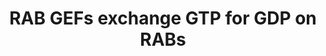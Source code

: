 ---
authors:
- ReactomeTeam
description: 'Human cells have more than 60 RAB proteins that are key regulators of
  intracellular membrane trafficking. These small GTPases contribute to trafficking
  specificity by localizing to the membranes of different organelles and interacting
  with effectors such as sorting adaptors, tethering factors, kinases, phosphatases
  and tubular-vesicular cargo (reviewed in Stenmark et al, 2009; Wandinger-Ness and
  Zerial, 2014; Zhen and Stenmark, 2015). <br><br>RAB localization depends on a number
  of factors including C-terminal prenylation, the sequence of upstream hypervariable
  regions and what nucleotide is bound, as well as interaction with RAB-interacting
  proteins (Chavrier et al, 1991; Ullrich et al, 1993; Soldati et al, 1994; Farnsworth
  et al, 1994; Seabra, 1996; Wu et al, 2010; reviewed in Stenmark, 2009; Wandinger-Ness
  and Zerial, 2014).  More recently, the activity of RAB GEFs has also been implicated
  in regulating the localization of RAB proteins (Blumer et al, 2103; Schoebel et
  al, 2009; Cabrera and Ungermann, 2013; reviewed in Barr, 2013; Zhen and Stenmark,
  2015)<br><br>In the active, GTP-bound form, RAB proteins are membrane-associated,
  while in the inactive GDP-bound form, RABs are extracted from the target membrane
  and exist in a soluble form in complex with GDP dissociation inhibitors (GDIs) (Ullrich
  et al, 1993; Soldati et al, 1994; Gavriljuk et al, 2013). Conversion between the
  inactive and active form relies on the activities of RAB guanine nucleotide exchange
  factors (GEFs) and GTPase activating proteins (GAPs) (Yoshimura et al, 2010; Wu
  et al, 2011; Pan et al, 2006; Frasa et al, 2012; reviewed in Stenmark, 2009; Wandinger-Ness
  and Zerial, 2014; Ishida et al, 2016).<br><br>Newly synthesized RABs are bound to
  a RAB escort protein, CHM (also known as REP1) or CHML (REP2) (Alexandrov et al,
  1994; Shen and Seabra, 1996). CHM/REP proteins are the substrate-binding component
  of the trimeric RAB geranylgeranyltransferase enzyme (GGTaseII) along with the two
  catalytic subunits RABGGTA and RABGGTB (reviewed in Gutkowska and Swiezewska, 2012;
  Palsuledesai and Distefano, 2015). REP proteins recruit the unmodified RAB in its
  GDP-bound state to the GGTase for sequential geranylgeranylation at one or two C-terminal
  cysteine residues (Alexandrov et al, 1994; Seabra et al 1996; Shen and Seabra, 1996;
  Baron and Seabra, 2008). After geranylation, CHM/REP proteins remain in complex
  with the geranylated RAB and escort it to its target membrane, where RAB activity
  is regulated by GAPs, GEFs, GDIs and membrane-bound GDI displacement factors (GDFs)
  (Sivars et al, 2003; reviewed in Stenmark, 2009; Wandinger-Ness and Zerial, 2014).<br><br>Unlike
  the RAB GAPS, which (to date) all contain a shared TBC domain, RAB GEFs are structurally
  diverse and range from monomeric to multisubunit complexes (reviewed in Fukuda et
  al, 2011; Frasa et al, 2012; Cherfils and Zeghouf, 2013; Ishida et al, 2016).  While
  many GEFs contain one of three conserved GEF domains identified to date  - the DENN
  (differentially expressed in normal and neoplastic cell) domain, the VPS9 domain
  and the SEC2 domain- other GEFs lack a conserved domain (reviewed in Ishida et al,
  2016). Based on sequence conservation and subunit organization, GEFs can be grouped
  into 6 general classes: the DENND-containing GEFs, the VPS9-containing GEFs (both
  monomeric), the SEC2-containing GEFs (homodimeric), heterodimeric GEF complexes
  such as RIC1:RGP1, the multisubunit TRAPPC GEF, and others (reviewed in Barr and
  Lambright, 2010; Marat et al, 2011; Ishida et al, 2016). GEFs for many RABs have
  still not been identified, however.  View original pathway at [http://www.reactome.org/PathwayBrowser/#DIAGRAM=8876198
  Reactome].'
last-edited: 2021-01-25
organisms:
- Homo sapiens
redirect_from:
- /index.php/Pathway:WP4070
- /instance/WP4070
schema-jsonld:
- '@context': https://schema.org/
  '@id': https://wikipathways.github.io/pathways/WP4070.html
  '@type': Dataset
  creator:
    '@type': Organization
    name: WikiPathways
  description: 'Human cells have more than 60 RAB proteins that are key regulators
    of intracellular membrane trafficking. These small GTPases contribute to trafficking
    specificity by localizing to the membranes of different organelles and interacting
    with effectors such as sorting adaptors, tethering factors, kinases, phosphatases
    and tubular-vesicular cargo (reviewed in Stenmark et al, 2009; Wandinger-Ness
    and Zerial, 2014; Zhen and Stenmark, 2015). <br><br>RAB localization depends on
    a number of factors including C-terminal prenylation, the sequence of upstream
    hypervariable regions and what nucleotide is bound, as well as interaction with
    RAB-interacting proteins (Chavrier et al, 1991; Ullrich et al, 1993; Soldati et
    al, 1994; Farnsworth et al, 1994; Seabra, 1996; Wu et al, 2010; reviewed in Stenmark,
    2009; Wandinger-Ness and Zerial, 2014).  More recently, the activity of RAB GEFs
    has also been implicated in regulating the localization of RAB proteins (Blumer
    et al, 2103; Schoebel et al, 2009; Cabrera and Ungermann, 2013; reviewed in Barr,
    2013; Zhen and Stenmark, 2015)<br><br>In the active, GTP-bound form, RAB proteins
    are membrane-associated, while in the inactive GDP-bound form, RABs are extracted
    from the target membrane and exist in a soluble form in complex with GDP dissociation
    inhibitors (GDIs) (Ullrich et al, 1993; Soldati et al, 1994; Gavriljuk et al,
    2013). Conversion between the inactive and active form relies on the activities
    of RAB guanine nucleotide exchange factors (GEFs) and GTPase activating proteins
    (GAPs) (Yoshimura et al, 2010; Wu et al, 2011; Pan et al, 2006; Frasa et al, 2012;
    reviewed in Stenmark, 2009; Wandinger-Ness and Zerial, 2014; Ishida et al, 2016).<br><br>Newly
    synthesized RABs are bound to a RAB escort protein, CHM (also known as REP1) or
    CHML (REP2) (Alexandrov et al, 1994; Shen and Seabra, 1996). CHM/REP proteins
    are the substrate-binding component of the trimeric RAB geranylgeranyltransferase
    enzyme (GGTaseII) along with the two catalytic subunits RABGGTA and RABGGTB (reviewed
    in Gutkowska and Swiezewska, 2012; Palsuledesai and Distefano, 2015). REP proteins
    recruit the unmodified RAB in its GDP-bound state to the GGTase for sequential
    geranylgeranylation at one or two C-terminal cysteine residues (Alexandrov et
    al, 1994; Seabra et al 1996; Shen and Seabra, 1996; Baron and Seabra, 2008). After
    geranylation, CHM/REP proteins remain in complex with the geranylated RAB and
    escort it to its target membrane, where RAB activity is regulated by GAPs, GEFs,
    GDIs and membrane-bound GDI displacement factors (GDFs) (Sivars et al, 2003; reviewed
    in Stenmark, 2009; Wandinger-Ness and Zerial, 2014).<br><br>Unlike the RAB GAPS,
    which (to date) all contain a shared TBC domain, RAB GEFs are structurally diverse
    and range from monomeric to multisubunit complexes (reviewed in Fukuda et al,
    2011; Frasa et al, 2012; Cherfils and Zeghouf, 2013; Ishida et al, 2016).  While
    many GEFs contain one of three conserved GEF domains identified to date  - the
    DENN (differentially expressed in normal and neoplastic cell) domain, the VPS9
    domain and the SEC2 domain- other GEFs lack a conserved domain (reviewed in Ishida
    et al, 2016). Based on sequence conservation and subunit organization, GEFs can
    be grouped into 6 general classes: the DENND-containing GEFs, the VPS9-containing
    GEFs (both monomeric), the SEC2-containing GEFs (homodimeric), heterodimeric GEF
    complexes such as RIC1:RGP1, the multisubunit TRAPPC GEF, and others (reviewed
    in Barr and Lambright, 2010; Marat et al, 2011; Ishida et al, 2016). GEFs for
    many RABs have still not been identified, however.  View original pathway at [http://www.reactome.org/PathwayBrowser/#DIAGRAM=8876198
    Reactome].'
  keywords:
  - 'GGC-RAB32 '
  - 'GGC-RAB7A '
  - 'GGC-RAB12 '
  - 'RIN3 '
  - 'TRAPPC2L '
  - 'GGC-RAB9A '
  - GGC-RAB18:GTP
  - 'CCZ1 '
  - RAB32,RAB38:GTP
  - RAB8 GEFs
  - 'TRAPPC4 '
  - 'RABGEF1 '
  - RAB3GAP1:RAB3GAP2
  - 'GDI1 '
  - ATP
  - RAB27:GTP
  - 'DENND2D '
  - 'RIN1 '
  - 'DENND2A '
  - 'YWHAE '
  - 'GDP '
  - 'TRAPPC13 '
  - 'GGC-RAB21 '
  - 'GGC-RAB8B '
  - 'MON1A '
  - p-2S DENND1A,
  - 'ALS2CL '
  - RAB3 GEFs
  - 'RIN2 '
  - 'p-S536, S538 DENND1A '
  - 'p-T308,S473-AKT1 '
  - HPS1:HPS4
  - 'MON1B '
  - 'GGC-RAB35 '
  - 'DENND1C '
  - 'GGC-RAB38 '
  - 'RINL '
  - GGC-RAB13:GTP
  - 'HPS1 '
  - dimer
  - GGC-RAB7:GTP
  - 'DENND5B '
  - DENND5A,B
  - GGC-RAB21:GTP
  - GGC-RAB35:GTP
  - 'GGC-RAB3A '
  - 'HPS4 '
  - 'CHM '
  - 'GGC-RAB18 '
  - 'ALS2 '
  - GGC-RAB8:GTP
  - 'GGC-RAB9B '
  - 'GGC-RAB1A '
  - 'TRAPPC10 '
  - GGC-RAB5:GDP:GDIs,CHMs
  - 'CHML '
  - 'GTP '
  - GGC-RAB7:GDP:GDIs,CHMs
  - 'GGC-RAB31 '
  - 'DENND1A '
  - 'GGC-RAB5B '
  - 'RAB3IP '
  - GGC-RAB39:GTP
  - GGC-RAB10:GTP
  - GGC-RAB3A:GTP
  - GDP
  - 'RAB3GAP2 '
  - 'SBF1 '
  - RAB31 GEFs
  - 'TRAPPC2 '
  - 'GAPVD1 '
  - RIC1:RGP1
  - 'GGC-RAB6A '
  - 'TRAPPC11 '
  - 'p-S472,S490-DENND3 '
  - 'TRAPPC9 '
  - 'GGC-RAB14 '
  - DENND1A, DENND1B
  - 'CCZ1B '
  - 'TRAPPC12 '
  - 'GGC-RAB5A '
  - TRAPPCs
  - RAB35 GEFs
  - 'DENND6B '
  - GGC-RAB12:GTP
  - 'p-T309,S474-AKT2 '
  - 'GGC-RAB7B '
  - 'DENND4C '
  - 'DENND4A '
  - 'GGC-RAB27A '
  - 'RIC1 '
  - RAB21 GEFs
  - 'TRAPPC5 '
  - 'GGC-RAB5C '
  - 'p-2S DENND1B '
  - GDIs,CHMs
  - 'TRAPPC1 '
  - 'RAB3IL1 '
  - p-T,p-S-AKT
  - GGC-RAB5:GTP
  - RAB32,RAB38:GDP:GDIs,CHMs
  - ADP
  - 'ANKRD27 '
  - GTP
  - 'GGC-RAB10 '
  - GGC-RAB1:GTP
  - RAB5 GEFs
  - 'DENND4B '
  - DENND3
  - GGC-RAB14:GDP:GDIs,CHMs
  - 'GDI2 '
  - 'TRAPPC6A '
  - 'SBF2 '
  - GGC-RAB9:GDP:GDIs,CHMs
  - DENND6A,B
  - GGC-RAB6:GTP
  - RAB9 GEFs
  - 'DENND1B '
  - 'RGP1 '
  - 'DENND2C '
  - p-T180,S317,S467,S556,S638,T575-ULK1
  - GCC-RAB12:GDP:GDIs,CHMs
  - 'MADD '
  - 'DENND5A '
  - 'TRAPPC3 '
  - GGC-RAB31:GDP:GDIs,CHMs
  - 'RAB3GAP1 '
  - GGC-RAB10:GDP:GDIs,CHMs
  - GGC-RAB21:GDP:GDIs,CHMs
  - RAB13 GEFs
  - GGC-RAB3A:GDP:GDIs,CHMs
  - 'TRAPPC6B '
  - GGC-RAB39:GDP:GDIs,CHMs
  - MADD
  - p-S472,S490-DENND3
  - 'p-T305,S472-AKT3 '
  - 'GGC-RAB8A '
  - 'GGC-RAB27B '
  - p-2S-DENND1A,B:YWHAE
  - GGC-RAB1:GDP:GDIs,CHMs
  - 'GGC-RAB13 '
  - GGC-RAB9:GTP
  - GGC-RAB6:GDP:GDIs,CHMs
  - GGC-RAB13:GDP:GDIs,CHMs
  - 'GGC-RAB39B '
  - GGC-RAB27:GDP:GDIs,CHMs
  - GGC-RAB35:GDP:GDIs,CHMs
  - GGC-RAB18:GDP:GDIs,CHMs
  - DENND1B
  - DENND4s
  - GGC-RAB14:GTP
  - YWHAE dimer
  - 'GGC-RAB1B '
  - 'GGC-RAB6B '
  - GGC-RAB8:GDP:GDIs,CHMs
  - 'TRAPPC8 '
  - MON1:CCZ1
  - 'ST5 '
  - GGC-RAB31:GTP
  - 'GGC-RAB39A '
  - 'DENND6A '
  - 'DENND3 '
  license: CC0
  name: RAB GEFs exchange GTP for GDP on RABs
seo: CreativeWork
title: RAB GEFs exchange GTP for GDP on RABs
wpid: WP4070
---